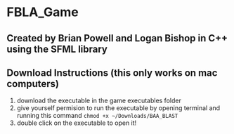 # FBLA_Game
## Created by Brian Powell and Logan Bishop in C++ using the SFML library

## Download Instructions (this only works on mac computers)

1. download the executable in the game executables folder
2. give yourself permision to run the executable by opening terminal and running this command `chmod +x ~/Downloads/BAA_BLAST`
3. double click on the executable to open it!
